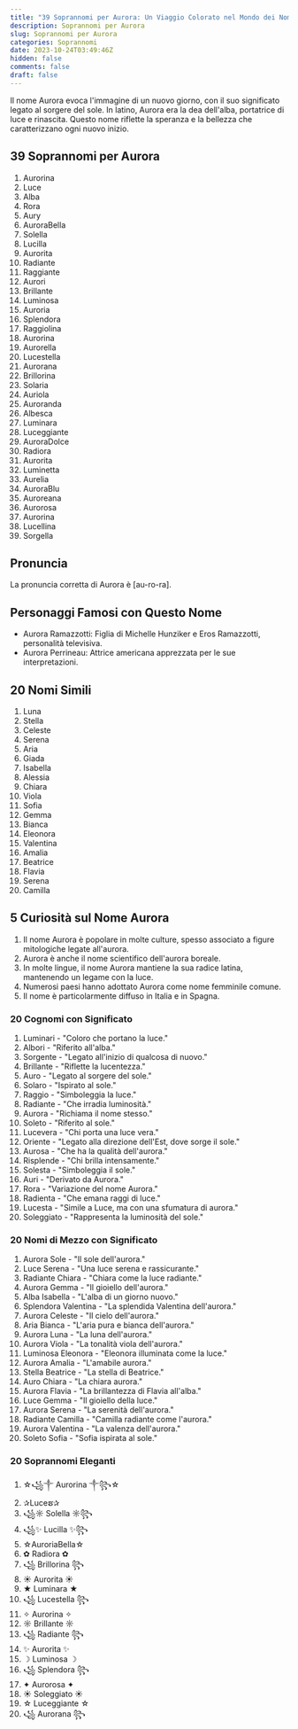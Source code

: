```yaml
---
title: "39 Soprannomi per Aurora: Un Viaggio Colorato nel Mondo dei Nomi"
description: Soprannomi per Aurora
slug: Soprannomi per Aurora
categories: Soprannomi
date: 2023-10-24T03:49:46Z
hidden: false
comments: false
draft: false
---
```



Il nome Aurora evoca l'immagine di un nuovo giorno, con il suo significato legato al sorgere del sole. In latino, Aurora era la dea dell'alba, portatrice di luce e rinascita. Questo nome riflette la speranza e la bellezza che caratterizzano ogni nuovo inizio.

## 39 Soprannomi per Aurora

1. Aurorina
2. Luce
3. Alba
4. Rora
5. Aury
6. AuroraBella
7. Solella
8. Lucilla
9. Aurorita
10. Radiante
11. Raggiante
12. Aurori
13. Brillante
14. Luminosa
15. Auroria
16. Splendora
17. Raggiolina
18. Aurorina
19. Aurorella
20. Lucestella
21. Aurorana
22. Brillorina
23. Solaria
24. Auriola
25. Auroranda
26. Albesca
27. Luminara
28. Luceggiante
29. AuroraDolce
30. Radiora
31. Aurorita
32. Luminetta
33. Aurelia
34. AuroraBlu
35. Auroreana
36. Aurorosa
37. Aurorina
38. Lucellina
39. Sorgella

## Pronuncia

La pronuncia corretta di Aurora è \[au-ro-ra\].

## Personaggi Famosi con Questo Nome

- Aurora Ramazzotti: Figlia di Michelle Hunziker e Eros Ramazzotti, personalità televisiva.
- Aurora Perrineau: Attrice americana apprezzata per le sue interpretazioni.

## 20 Nomi Simili

1. Luna
2. Stella
3. Celeste
4. Serena
5. Aria
6. Giada
7. Isabella
8. Alessia
9. Chiara
10. Viola
11. Sofia
12. Gemma
13. Bianca
14. Eleonora
15. Valentina
16. Amalia
17. Beatrice
18. Flavia
19. Serena
20. Camilla

## 5 Curiosità sul Nome Aurora

1. Il nome Aurora è popolare in molte culture, spesso associato a figure mitologiche legate all'aurora.
2. Aurora è anche il nome scientifico dell'aurora boreale.
3. In molte lingue, il nome Aurora mantiene la sua radice latina, mantenendo un legame con la luce.
4. Numerosi paesi hanno adottato Aurora come nome femminile comune.
5. Il nome è particolarmente diffuso in Italia e in Spagna.

### 20 Cognomi con Significato

1. Luminari - "Coloro che portano la luce."
2. Albori - "Riferito all'alba."
3. Sorgente - "Legato all'inizio di qualcosa di nuovo."
4. Brillante - "Riflette la lucentezza."
5. Auro - "Legato al sorgere del sole."
6. Solaro - "Ispirato al sole."
7. Raggio - "Simboleggia la luce."
8. Radiante - "Che irradia luminosità."
9. Aurora - "Richiama il nome stesso."
10. Soleto - "Riferito al sole."
11. Lucevera - "Chi porta una luce vera."
12. Oriente - "Legato alla direzione dell'Est, dove sorge il sole."
13. Aurosa - "Che ha la qualità dell'aurora."
14. Risplende - "Chi brilla intensamente."
15. Solesta - "Simboleggia il sole."
16. Auri - "Derivato da Aurora."
17. Rora - "Variazione del nome Aurora."
18. Radienta - "Che emana raggi di luce."
19. Lucesta - "Simile a Luce, ma con una sfumatura di aurora."
20. Soleggiato - "Rappresenta la luminosità del sole."

### 20 Nomi di Mezzo con Significato

1. Aurora Sole - "Il sole dell'aurora."
2. Luce Serena - "Una luce serena e rassicurante."
3. Radiante Chiara - "Chiara come la luce radiante."
4. Aurora Gemma - "Il gioiello dell'aurora."
5. Alba Isabella - "L'alba di un giorno nuovo."
6. Splendora Valentina - "La splendida Valentina dell'aurora."
7. Aurora Celeste - "Il cielo dell'aurora."
8. Aria Bianca - "L'aria pura e bianca dell'aurora."
9. Aurora Luna - "La luna dell'aurora."
10. Aurora Viola - "La tonalità viola dell'aurora."
11. Luminosa Eleonora - "Eleonora illuminata come la luce."
12. Aurora Amalia - "L'amabile aurora."
13. Stella Beatrice - "La stella di Beatrice."
14. Auro Chiara - "La chiara aurora."
15. Aurora Flavia - "La brillantezza di Flavia all'alba."
16. Luce Gemma - "Il gioiello della luce."
17. Aurora Serena - "La serenità dell'aurora."
18. Radiante Camilla - "Camilla radiante come l'aurora."
19. Aurora Valentina - "La valenza dell'aurora."
20. Soleto Sofia - "Sofia ispirata al sole."

### 20 Soprannomi Eleganti

1. ☆꧁༒ Aurorina ༒꧂☆
2. ✰Luceຮ✰
3. ꧁☼ Solella ☼꧂
4. ꧁✨ Lucilla ✨꧂
5. ☆AuroriaBella☆
6. ✿ Radiora ✿
7. ꧁ Brillorina ꧂
8. ☀️ Aurorita ☀️
9. ★ Luminara ★
10. ꧁ Lucestella ꧂
11. ✧ Aurorina ✧
12. ☼ Brillante ☼
13. ꧁ Radiante ꧂
14. ✨ Aurorita ✨
15. ☽ Luminosa ☽
16. ꧁ Splendora ꧂
17. ✦ Aurorosa ✦
18. ☀️ Soleggiato ☀️
19. ☆ Luceggiante ☆
20. ꧁ Aurorana ꧂